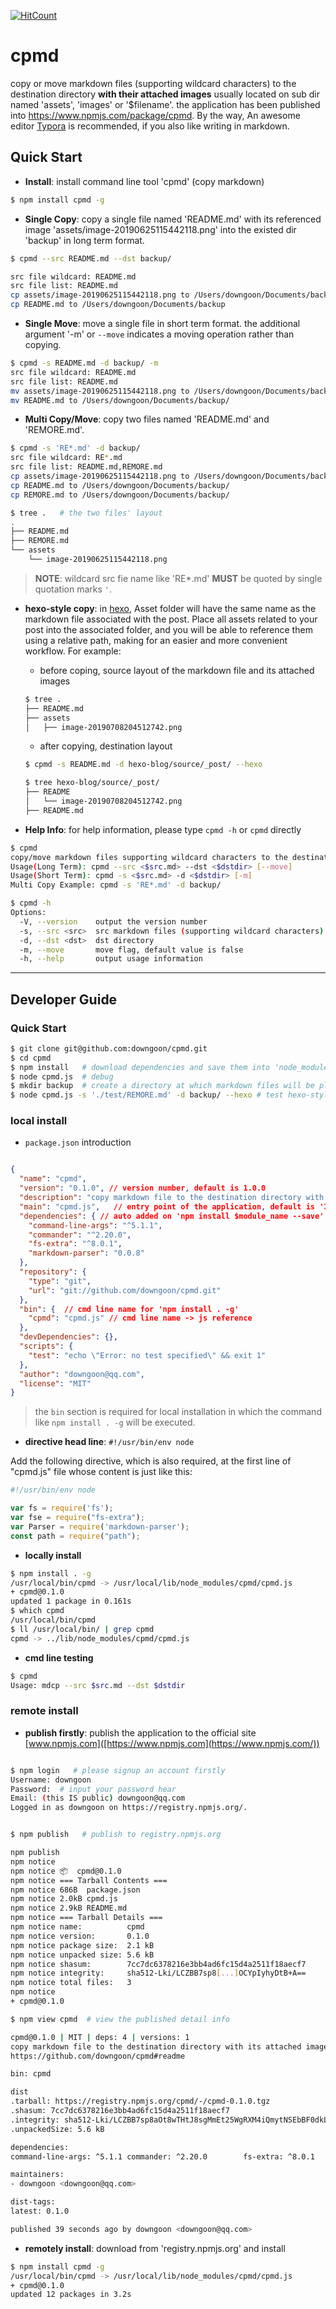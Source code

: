 [![HitCount](http://hits.dwyl.io/downgoon/cpmd.svg)](http://hits.dwyl.io/downgoon/cpmd)

# cpmd



copy or move markdown files (supporting wildcard characters) to the destination directory **with their attached images** usually located on sub dir named 'assets', 'images' or '$filename'. the application has been published into https://www.npmjs.com/package/cpmd. By the way, An awesome editor [Typora](https://typora.io/) is recommended, if you also like writing in markdown.



## Quick Start



- **Install**: install command line tool 'cpmd' (copy markdown)

``` bash
$ npm install cpmd -g
```



- **Single Copy**: copy a single file named 'README.md' with its referenced image 'assets/image-20190625115442118.png' into the existed dir 'backup' in long term format.

``` bash
$ cpmd --src README.md --dst backup/

src file wildcard: README.md
src file list: README.md
cp assets/image-20190625115442118.png to /Users/downgoon/Documents/backup
cp README.md to /Users/downgoon/Documents/backup
```



- **Single Move**: move a single file in short term format. the additional argument '-m' or `--move` indicates a moving operation rather than copying.

``` bash
$ cpmd -s README.md -d backup/ -m
src file wildcard: README.md
src file list: README.md
mv assets/image-20190625115442118.png to /Users/downgoon/Documents/backup/
mv README.md to /Users/downgoon/Documents/backup/
```



- **Multi Copy/Move**: copy two files named 'README.md' and 'REMORE.md'.

``` bash
$ cpmd -s 'RE*.md' -d backup/  
src file wildcard: RE*.md
src file list: README.md,REMORE.md
cp assets/image-20190625115442118.png to /Users/downgoon/Documents/backup/
cp README.md to /Users/downgoon/Documents/backup/
cp REMORE.md to /Users/downgoon/Documents/backup/

$ tree .   # the two files' layout
.
├── README.md
├── REMORE.md
└── assets
    └── image-20190625115442118.png
```



> **NOTE**: wildcard src fie name like 'RE*.md' **MUST** be quoted by single quotation marks ``'``.



- **hexo-style copy**: in [hexo](https://hexo.io/docs/asset-folders), Asset folder will have the same name as the markdown file associated with the post. Place all assets related to your post into the associated folder, and you will be able to reference them using a relative path, making for an easier and more convenient workflow. For example: 

  - before coping, source layout of the markdown file and its attached images

  ``` bash
  $ tree .
  ├── README.md
  ├── assets
  │   ├── image-20190708204512742.png
  ```

  - after copying, destination layout

  ``` bash
  $ cpmd -s README.md -d hexo-blog/source/_post/ --hexo
  
  $ tree hexo-blog/source/_post/ 
  ├── README
  │   └── image-20190708204512742.png
  ├── README.md
  ```



- **Help Info**: for help information, please type ``cpmd -h`` or ``cpmd`` directly



``` bash
$ cpmd
copy/move markdown files supporting wildcard characters to the destination directory **with its/their attached images** on local file paths
Usage(Long Term): cpmd --src <$src.md> --dst <$dstdir> [--move]
Usage(Short Term): cpmd -s <$src.md> -d <$dstdir> [-m]
Multi Copy Example: cpmd -s 'RE*.md' -d backup/

$ cpmd -h
Options:
  -V, --version    output the version number
  -s, --src <src>  src markdown files (supporting wildcard characters)
  -d, --dst <dst>  dst directory
  -m, --move       move flag, default value is false
  -h, --help       output usage information
```



----





## Developer Guide

### Quick Start

``` bash
$ git clone git@github.com:downgoon/cpmd.git
$ cd cpmd
$ npm install   # download dependencies and save them into 'node_modules'
$ node cpmd.js  # debug
$ mkdir backup  # create a directory at which markdown files will be placed
$ node cpmd.js -s './test/REMORE.md' -d backup/ --hexo # test hexo-style copy
```


### local install

- ``package.json`` introduction

``` json

{
  "name": "cpmd",
  "version": "0.1.0", // version number, default is 1.0.0
  "description": "copy markdown file to the destination directory with its attached images on local file paths",
  "main": "cpmd.js",   // entry point of the application, default is 'Index.js'
  "dependencies": { // auto added on 'npm install $module_name --save' executed
    "command-line-args": "^5.1.1",
    "commander": "^2.20.0",
    "fs-extra": "^8.0.1",
    "markdown-parser": "0.0.8"
  },
  "repository": {
    "type": "git",
    "url": "git://github.com/downgoon/cpmd.git"
  },
  "bin": {  // cmd line name for 'npm install . -g'
    "cpmd": "cpmd.js" // cmd line name -> js reference
  },
  "devDependencies": {},
  "scripts": {
    "test": "echo \"Error: no test specified\" && exit 1"
  },
  "author": "downgoon@qq.com",
  "license": "MIT"
}

```



> the ``bin`` section is required for local installation in which the command like ``npm install . -g`` will be executed.



- **directive head line**: ``#!/usr/bin/env node``

 Add the following directive, which is also required, at the first line of "cpmd.js" file whose content is just like this:

``` javascript
#!/usr/bin/env node

var fs = require('fs');
var fse = require("fs-extra");
var Parser = require('markdown-parser');
const path = require("path");

```

- **locally install**

``` bash
$ npm install . -g
/usr/local/bin/cpmd -> /usr/local/lib/node_modules/cpmd/cpmd.js
+ cpmd@0.1.0
updated 1 package in 0.161s
$ which cpmd
/usr/local/bin/cpmd
$ ll /usr/local/bin/ | grep cpmd
cpmd -> ../lib/node_modules/cpmd/cpmd.js
```



- **cmd line testing**

``` bash
$ cpmd
Usage: mdcp --src $src.md --dst $dstdir
```



### remote install



- **publish firstly**:  publish the application to the official site [www.npmjs.com]([https://www.npmjs.com](https://www.npmjs.com/))

``` bash

$ npm login   # please signup an account firstly
Username: downgoon
Password:  # input your password hear
Email: (this IS public) downgoon@qq.com
Logged in as downgoon on https://registry.npmjs.org/.


$ npm publish   # publish to registry.npmjs.org

npm publish
npm notice
npm notice 📦  cpmd@0.1.0
npm notice === Tarball Contents ===
npm notice 686B  package.json
npm notice 2.0kB cpmd.js
npm notice 2.9kB README.md
npm notice === Tarball Details ===
npm notice name:          cpmd
npm notice version:       0.1.0
npm notice package size:  2.1 kB
npm notice unpacked size: 5.6 kB
npm notice shasum:        7cc7dc6378216e3bb4ad6fc15d4a2511f18aecf7
npm notice integrity:     sha512-Lki/LCZBB7sp8[...]OCYpIyhyDtB+A==
npm notice total files:   3
npm notice
+ cpmd@0.1.0

$ npm view cpmd  # view the published detail info

cpmd@0.1.0 | MIT | deps: 4 | versions: 1
copy markdown file to the destination directory with its attached images on local file paths
https://github.com/downgoon/cpmd#readme

bin: cpmd

dist
.tarball: https://registry.npmjs.org/cpmd/-/cpmd-0.1.0.tgz
.shasum: 7cc7dc6378216e3bb4ad6fc15d4a2511f18aecf7
.integrity: sha512-Lki/LCZBB7sp8aOt8wTHtJ8sgMmEt25WgRXM4iQmytNSEbBF0dkL9+aomsvgIrGuCXtkyR2GJOCYpIyhyDtB+A==
.unpackedSize: 5.6 kB

dependencies:
command-line-args: ^5.1.1 commander: ^2.20.0        fs-extra: ^8.0.1          markdown-parser: 0.0.8

maintainers:
- downgoon <downgoon@qq.com>

dist-tags:
latest: 0.1.0

published 39 seconds ago by downgoon <downgoon@qq.com>
```



- **remotely install**: download from 'registry.npmjs.org' and install

``` bash
$ npm install cpmd -g
/usr/local/bin/cpmd -> /usr/local/lib/node_modules/cpmd/cpmd.js
+ cpmd@0.1.0
updated 12 packages in 3.2s

```
